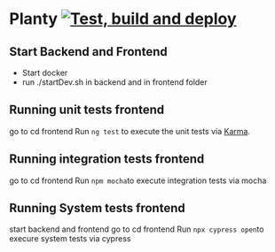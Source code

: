 # Planty [![Test, build and deploy](https://github.com/SEPBFWS121A/Planty/actions/workflows/main.yml/badge.svg)](https://github.com/SEPBFWS121A/Planty/actions/workflows/main.yml)

## Start Backend and Frontend

- Start docker
- run ./startDev.sh in backend and in frontend folder

## Running unit tests frontend

go to cd frontend
Run `ng test` to execute the unit tests via [Karma](https://karma-runner.github.io).

## Running integration tests frontend

go to cd frontend
Run `npm mocha`to execute integration tests via mocha

## Running System tests frontend

start backend and frontend
go to cd frontend
Run `npx cypress open`to execure system tests via cypress
